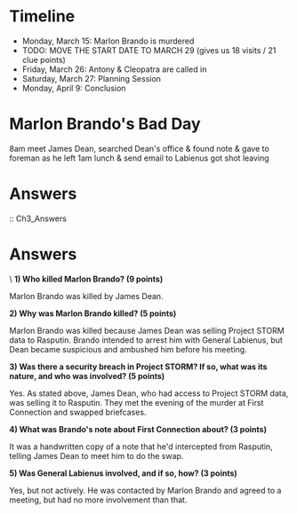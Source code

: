 # Timeline

+ Monday, March 15: Marlon Brando is murdered
+ TODO: MOVE THE START DATE TO MARCH 29 (gives us 18 visits / 21 clue points)
+ Friday, March 26: Antony & Cleopatra are called in
+ Saturday, March 27: Planning Session
+ Monday, April 9: Conclusion

# Marlon Brando's Bad Day
8am meet James Dean, searched Dean's office & found note & gave to foreman as he left
1am lunch & send email to Labienus
got shot leaving

# Answers

:: Ch3_Answers
<h1>Answers</h1>\
<strong>1) Who killed Marlon Brando? (9 points)</strong>

Marlon Brando was killed by James Dean.

<strong>2) Why was Marlon Brando killed? (5 points)</strong>

Marlon Brando was killed because James Dean was selling Project STORM data to Rasputin. Brando intended to arrest him with General Labienus, but Dean became suspicious and ambushed him before his meeting.

<strong>3) Was there a security breach in Project STORM? If so, what was its nature, and who was involved? (5 points)</strong>

Yes. As stated above, James Dean, who had access to Project STORM data, was selling it to Rasputin. They met the evening of the murder at First Connection and swapped briefcases.

<strong>4) What was Brando's note about First Connection about? (3 points)</strong>

It was a handwritten copy of a note that he'd intercepted from Rasputin, telling James Dean to meet him to do the swap.

<strong>5) Was General Labienus involved, and if so, how? (3 points)</strong>

Yes, but not actively. He was contacted by Marlon Brando and agreed to a meeting, but had no more involvement than that.